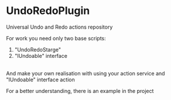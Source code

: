 # UndoRedoPlugin
Universal Undo and Redo actions repository

For work you need only two base scripts:
1) "UndoRedoStarge"  
2) "IUndoable" interface 
</br>
And make your own realisation with using your action service and "IUndoable" interface action

For a better understanding, there is an example in the project
